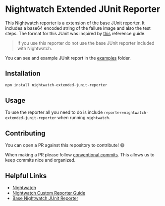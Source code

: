 # Nightwatch Extended JUnit Reporter

This Nightwatch reporter is a extension of the base JUnit reporter. It includes a base64 encoded string of the failure image and also the test steps. The format for this JUnit was inspired by [this](https://github.com/testmoapp/junitxml) reference guide.

> If you use this reporter do not use the base JUnit reporter included with Nightwatch.

You can see and example JUnit report in the [examples](https://github.com/simonwang384/nightwatch-extended-junit-reporter/blob/main/examples/) folder.

## Installation

```sh
npm install nightwatch-extended-junit-reporter
```

## Usage

To use the reporter all you need to do is include `reporter=nightwatch-extended-junit-reporter` when running `nightwatch`.

## Contributing

You can open a PR against this repository to contribute! :smile:

When making a PR please follow [conventional commits](https://www.conventionalcommits.org/en/v1.0.0/). This allows us to keep commits nice and organized.

## Helpful Links

- [Nightwatch](https://nightwatchjs.org/)
- [Nightwatch Custom Reporter Guide](https://nightwatchjs.org/guide/reporters/create-custom-reporter.htmls)
- [Base Nightwatch JUnit Reporter](https://github.com/nightwatchjs/nightwatch/blob/main/lib/reporter/reporters/junit.js)
